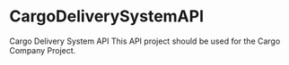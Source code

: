 # CargoDeliverySystemAPI
Cargo Delivery System API
This API project should be used for the Cargo Company Project.
